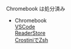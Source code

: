 Chromebook は処分済み

- Chromebook  
  [VSCode](VSCode)  
  [ReaderStore](ReaderStore)  
  [CrostiniでZsh](Crostini-zsh)  
